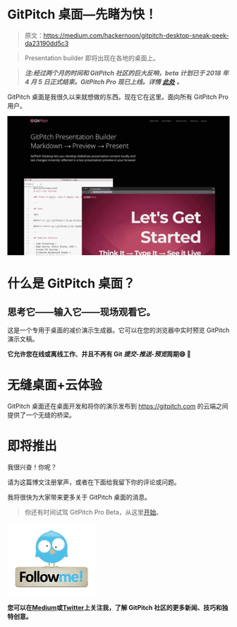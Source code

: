 # GitPitch 桌面—先睹为快！

> 原文：<https://medium.com/hackernoon/gitpitch-desktop-sneak-peek-da23190dd5c3>

> Presentation builder 即将出现在各地的桌面上。

> ***注:经过两个月的时间和 GitPitch 社区的巨大反响，beta 计划已于 2018 年 4 月 5 日正式结束。GitPitch Pro 现已上线。详情*** [***此处***](/@gitpitch/announcing-gitpitch-pro-7a643cdd8e56) ***。***

GitPitch 桌面是我很久以来就想做的东西。现在它在这里。面向所有 GitPitch Pro 用户。

![](img/b097e52d47ce583be6cedfdcff869c4c.png)

# 什么是 GitPitch 桌面？

## 思考它——输入它——现场观看它。

这是一个专用于桌面的减价演示生成器。它可以在您的浏览器中实时预览 GitPitch 演示文稿。

**它允许您在线或离线工作**。**并且不再有 Git *提交-推送-预览*周期😄 🍾**

# 无缝桌面+云体验

GitPitch 桌面还在桌面开发和将你的演示发布到 https://gitpitch.com 的云端之间提供了一个无缝的桥梁。

# 即将推出

我很兴奋！你呢？

请为这篇博文注册掌声，或者在下面给我留下你的评论或问题。

我将很快为大家带来更多关于 GitPitch 桌面的消息。

> 你还有时间试驾 GitPitch Pro Beta，从这里[开始](https://gitpitch.com/login)。

[![](img/522b2e4ace3cfcecd43bba30fcf0a317.png)](https://twitter.com/gitpitch)

**您可以在**[**Medium**](/@gitpitch)**或**[**Twitter**](https://twitter.com/gitpitch)**上关注我，了解 GitPitch 社区的更多新闻、技巧和独特创意。**